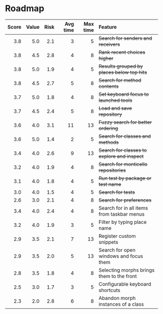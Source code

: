 Roadmap
=======

 Score |  Value |   Risk | Avg time | Max time | Feature
------:|-------:|-------:|---------:|---------:|:--------
   3.8 |    5.0 |    2.1 |        3 |        5 | ~~Search for senders and receivers~~
   3.8 |    4.5 |    2.8 |        4 |        8 | ~~Rank recent choices higher~~
   3.8 |    5.0 |    1.9 |        4 |        5 | ~~Results grouped by places below top hits~~
   3.8 |    4.5 |    2.7 |        5 |        8 | ~~Search for method contents~~
   3.7 |    5.0 |    1.8 |        4 |        8 | ~~Set keyboard focus to launched tools~~
   3.7 |    4.5 |    2.4 |        5 |        8 | ~~Load and save repository~~
   3.6 |    4.0 |    3.1 |       11 |       13 | ~~Fuzzy search for better ordering~~
   3.6 |    5.0 |    1.4 |        2 |        5 | ~~Search for classes and methods~~
   3.4 |    4.0 |    2.6 |        9 |       13 | ~~Search for classes to explore and inspect~~
   3.2 |    4.0 |    1.9 |        4 |        8 | ~~Search for monticello repositories~~
   3.1 |    4.0 |    1.8 |        4 |        5 | ~~Run test by package or test name~~
   3.0 |    4.0 |    1.5 |        4 |        5 | ~~Search for tests~~
   2.6 |    3.0 |    2.1 |        4 |        8 | ~~Search for preferences~~
   3.4 |    4.0 |    2.4 |        4 |        8 | Search for in all items from taskbar menus
   3.2 |    4.0 |    1.9 |        3 |        5 | Filter by typing place name
   2.9 |    3.5 |    2.1 |        7 |       13 | Register custom snippets
   2.9 |    3.5 |    2.0 |        5 |       13 | Search for open windows and focus them
   2.8 |    3.5 |    1.8 |        4 |        8 | Selecting morphs brings them to the front
   2.5 |    3.0 |    1.7 |        3 |        5 | Configurable keyboard shortcuts
   2.3 |    2.0 |    2.8 |        6 |        8 | Abandon morph instances of a class
